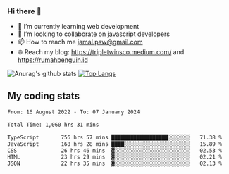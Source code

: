 ### Hi there 👋

<!--
**padepokanpenguin/padepokanpenguin** is a ✨ _special_ ✨ repository because its `README.md` (this file) appears on your GitHub profile.
-->

- 🌱 I’m currently learning  web development
- 👯 I’m looking to collaborate on javascript developers
- 📫 How to reach me jamal.psw@gmail.com
- 🌐 Reach my blog:
   https://tripletwinsco.medium.com/ and
   https://rumahpenguin.id

![Anurag's github stats](https://github-readme-stats.vercel.app/api?username=padepokanpenguin&count_private=true&disable_animations=false&show_icons=true&theme=default)
[![Top Langs](https://github-readme-stats.vercel.app/api/top-langs/?username=padepokanpenguin&theme=default&layout=compact)](https://github.com/padepokanpenguin)

## My coding stats

<!--START_SECTION:waka-->

```txt
From: 16 August 2022 - To: 07 January 2024

Total Time: 1,060 hrs 31 mins

TypeScript       756 hrs 57 mins ██████████████████░░░░░░░   71.38 %
JavaScript       168 hrs 28 mins ████░░░░░░░░░░░░░░░░░░░░░   15.89 %
CSS              26 hrs 46 mins  ▓░░░░░░░░░░░░░░░░░░░░░░░░   02.53 %
HTML             23 hrs 29 mins  ▓░░░░░░░░░░░░░░░░░░░░░░░░   02.21 %
JSON             22 hrs 35 mins  ▓░░░░░░░░░░░░░░░░░░░░░░░░   02.13 %
```

<!--END_SECTION:waka-->



